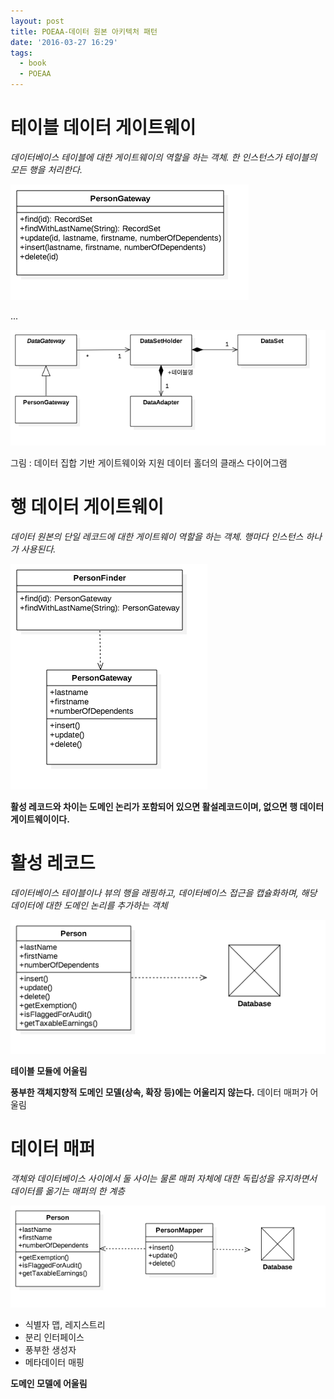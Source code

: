 ```yaml
---
layout: post
title: POEAA-데이터 원본 아키텍처 패턴
date: '2016-03-27 16:29'
tags:
  - book
  - POEAA
---
```


# 테이블 데이터 게이트웨이

_데이터베이스 테이블에 대한 게이트웨이의 역할을 하는 객체. 한 인스턴스가 테이블의 모든 행을 처리한다._

![테이블 데이터 게이트웨이](attach/2016/POEAA/ClassDiagram-TableGateway.png)

...

![](attach/2016/POEAA/ClassDiagram-DataSet.png)

그림 : 데이터 집합 기반 게이트웨이와 지원 데이터 홀더의 클래스 다이어그램

# 행 데이터 게이트웨이

_데이터 원본의 단일 레코드에 대한 게이트웨이 역할을 하는 객체. 행마다 인스턴스 하나가 사용된다._

![](attach/2016/POEAA/ClassDiagram-RowDataGateway.png)

**활성 레코드와 차이는 도메인 논리가 포함되어 있으면 활설레코드이며, 없으면 행 데이터 게이트웨이이다.**

# 활성 레코드

_데이터베이스 테이블이나 뷰의 행을 래핑하고, 데이터베이스 접근을 캡슐화하며, 해당 데이터에 대한 도메인 논리를
추가하는 객체_

![](attach/2016/POEAA/ClassDiagram-ActiveRecord.png)

**테이블 모듈에 어울림**

**풍부한 객체지향적 도메인 모델(상속, 확장 등)에는 어울리지 않는다.**
데이터 매퍼가 어울림


# 데이터 매퍼

_객체와 데이터베이스 사이에서 둘 사이는 물론 매퍼 자체에 대한 독립성을 유지하면서 데이터를 옮기는 매퍼의 한 계층_

![](attach/2016/POEAA/ClassDiagram-DataMapper.png)

- 식별자 맵, 레지스트리
- 분리 인터페이스
- 풍부한 생성자
- 메타데이터 매핑

**도메인 모델에 어울림**
